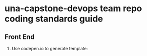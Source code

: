 # una-capstone-devops team repo coding standards guide

## Front End
1. Use codepen.io to generate template: 